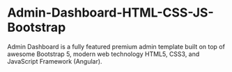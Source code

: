 # Admin-Dashboard-HTML-CSS-JS-Bootstrap
Admin Dashboard is a fully featured premium admin template built on top of awesome  Bootstrap 5, modern web technology HTML5, CSS3, and  JavaScript Framework (Angular).
